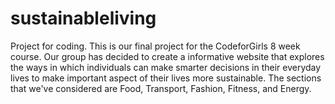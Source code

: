 # sustainableliving
Project for coding. This is our final project for the CodeforGirls 8 week course. Our group has decided to create a informative website that explores the ways in which individuals can make smarter decisions in their everyday lives to make important aspect of their lives more sustainable. The sections that we've considered are Food, Transport, Fashion, Fitness, and Energy.
